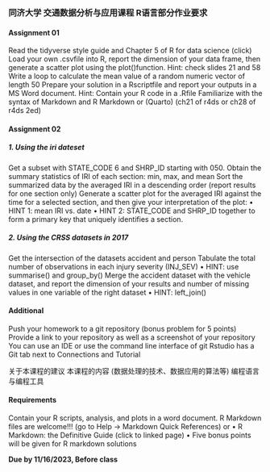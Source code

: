 ### 同济大学 交通数据分析与应用课程 R语言部分作业要求

#### Assignment 01 
Read the tidyverse style guide and Chapter 5 of R for data science (click)
Load your own .csvfile into R, report the dimension of your data frame, then generate a scatter plot using the plot()function.
Hint: check slides 21 and 58
Write a loop to calculate the mean value of a random numeric vector of length 50
Prepare your solution in a Rscriptfile and report your outputs in a MS Word document.
Hint: Contain your R code in a .Rfile
Familiarize with the syntax of Markdown and R Markdown or (Quarto) (ch21 of r4ds or ch28 of r4ds 2ed)

#### Assignment 02 

##### 1. Using the iri dateset
Get a subset with STATE_CODE 6 and SHRP_ID starting with 050.
Obtain the summary statistics of IRI of each section: min, max, and mean
Sort the summarized data by the averaged IRI in a descending order (report results for one section only)
Generate a scatter plot for the averaged IRI against the time for a selected section, and then give your interpretation of the plot:
• HINT 1: mean IRI vs. date
• HINT 2: STATE_CODE and SHRP_ID together to form a primary key that uniquely identifies a section.
##### 2. Using the CRSS datasets in 2017
Get the intersection of the datasets accident and person
Tabulate the total number of observations in each injury severity (INJ_SEV)
• HINT: use summarise() and group_by()
Merge the accident dataset with the vehicle dataset, and report the dimension of your results and number of missing values in one
variable of the right dataset
• HINT: left_join()


#### Additional

Push your homework to a git repository (bonus problem for 5 points)
Provide a link to your repository as well as a screenshot of your repository
You can use an IDE or use the command line interface of git
Rstudio has a Git tab next to Connections and Tutorial

关于本课程的建议
本课程的内容 (数据处理的技术、数据应用的算法等)
编程语言与编程工具


#### Requirements
Contain your R scripts, analysis, and plots in a word document.
R Markdown files are welcome!!! (go to Help -> Markdown Quick References) or
• R Markdown: the Definitive Guide (click to linked page)
• Five bonus points will be given for R markdown solutions

**Due by 11/16/2023, Before class**

